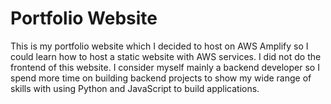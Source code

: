 # Portfolio Website
This is my portfolio website which I decided to host on AWS Amplify so I could learn how to host a static website with AWS services. I did not do the frontend of this website. I consider myself mainly a backend developer so I spend more time on building backend projects to show my wide range of skills with using Python and JavaScript to build applications.
